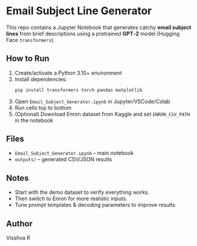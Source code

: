 # Email Subject Line Generator

This repo contains a Jupyter Notebook that generates catchy **email subject lines** from brief descriptions using a pretrained **GPT‑2** model (Hugging Face `transformers`).

## How to Run
1. Create/activate a Python 3.10+ environment
2. Install dependencies:
   ```bash
   pip install transformers torch pandas matplotlib
   ```
3. Open `Email_Subject_Generator.ipynb` in Jupyter/VSCode/Colab
4. Run cells top to bottom
5. (Optional) Download Enron dataset from Kaggle and set `ENRON_CSV_PATH` in the notebook

## Files
- `Email_Subject_Generator.ipynb` – main notebook
- `outputs/` – generated CSV/JSON results

## Notes
- Start with the demo dataset to verify everything works.
- Then switch to Enron for more realistic inputs.
- Tune prompt templates & decoding parameters to improve results.

## Author
Visshva R
